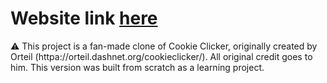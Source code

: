 # Website link [here](https://reptilianhitman.github.io/cookie-clicker/)

⚠️ This project is a fan-made clone of Cookie Clicker, originally created by Orteil (httpa://orteil.dashnet.org/cookieclicker/). All original credit goes to him. This version was built from scratch as a learning project.